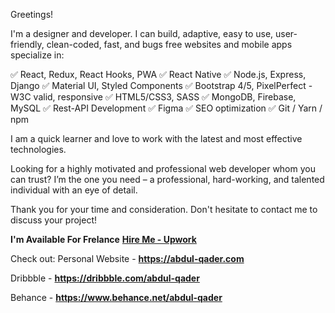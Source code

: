 Greetings!

I'm a designer and developer. I can build, adaptive, easy to use, user-friendly, clean-coded, fast, and bugs free websites and mobile apps specialize in:

✅ React, Redux, React Hooks, PWA
✅ React Native
✅ Node.js, Express, Django
✅ Material UI, Styled Components
✅ Bootstrap 4/5, PixelPerfect - W3C valid, responsive
✅ HTML5/CSS3, SASS
✅ MongoDB, Firebase, MySQL
✅ Rest-API Development
✅ Figma
✅ SEO optimization
✅ Git / Yarn / npm

I am a quick learner and love to work with the latest and most effective technologies.

Looking for a highly motivated and professional web developer whom you can trust?
I’m the one you need – a professional, hard-working, and talented individual with an eye of detail.

Thank you for your time and consideration. Don't hesitate to contact me to discuss your project!

**I'm Available For Frelance**
<a href="https://www.upwork.com/freelancers/~01d2e12a0198097b23" >**Hire Me - Upwork**</a>

Check out: 
Personal Website - **https://abdul-qader.com**

Dribbble - **https://dribbble.com/abdul-qader**

Behance - **https://www.behance.net/abdul-qader**


